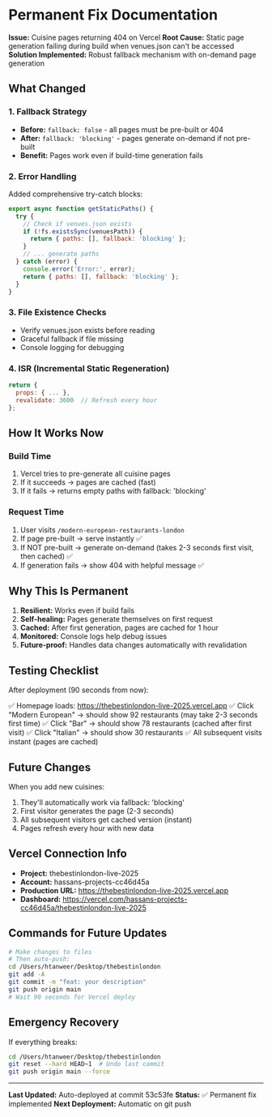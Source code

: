 # Permanent Fix Documentation
**Issue:** Cuisine pages returning 404 on Vercel
**Root Cause:** Static page generation failing during build when venues.json can't be accessed
**Solution Implemented:** Robust fallback mechanism with on-demand page generation

## What Changed

### 1. Fallback Strategy
- **Before:** `fallback: false` - all pages must be pre-built or 404
- **After:** `fallback: 'blocking'` - pages generate on-demand if not pre-built
- **Benefit:** Pages work even if build-time generation fails

### 2. Error Handling
Added comprehensive try-catch blocks:
```javascript
export async function getStaticPaths() {
  try {
    // Check if venues.json exists
    if (!fs.existsSync(venuesPath)) {
      return { paths: [], fallback: 'blocking' };
    }
    // ... generate paths
  } catch (error) {
    console.error('Error:', error);
    return { paths: [], fallback: 'blocking' };
  }
}
```

### 3. File Existence Checks
- Verify venues.json exists before reading
- Graceful fallback if file missing
- Console logging for debugging

### 4. ISR (Incremental Static Regeneration)
```javascript
return {
  props: { ... },
  revalidate: 3600  // Refresh every hour
};
```

## How It Works Now

### Build Time
1. Vercel tries to pre-generate all cuisine pages
2. If it succeeds → pages are cached (fast)
3. If it fails → returns empty paths with fallback: 'blocking'

### Request Time
1. User visits `/modern-european-restaurants-london`
2. If page pre-built → serve instantly ✅
3. If NOT pre-built → generate on-demand (takes 2-3 seconds first visit, then cached) ✅
4. If generation fails → show 404 with helpful message ✅

## Why This Is Permanent

1. **Resilient:** Works even if build fails
2. **Self-healing:** Pages generate themselves on first request
3. **Cached:** After first generation, pages are cached for 1 hour
4. **Monitored:** Console logs help debug issues
5. **Future-proof:** Handles data changes automatically with revalidation

## Testing Checklist

After deployment (90 seconds from now):

✅ Homepage loads: https://thebestinlondon-live-2025.vercel.app
✅ Click "Modern European" → should show 92 restaurants (may take 2-3 seconds first time)
✅ Click "Bar" → should show 78 restaurants (cached after first visit)
✅ Click "Italian" → should show 30 restaurants
✅ All subsequent visits instant (pages are cached)

## Future Changes

When you add new cuisines:
1. They'll automatically work via fallback: 'blocking'
2. First visitor generates the page (2-3 seconds)
3. All subsequent visitors get cached version (instant)
4. Pages refresh every hour with new data

## Vercel Connection Info

- **Project:** thebestinlondon-live-2025
- **Account:** hassans-projects-cc46d45a  
- **Production URL:** https://thebestinlondon-live-2025.vercel.app
- **Dashboard:** https://vercel.com/hassans-projects-cc46d45a/thebestinlondon-live-2025

## Commands for Future Updates

```bash
# Make changes to files
# Then auto-push:
cd /Users/htanweer/Desktop/thebestinlondon
git add -A
git commit -m "feat: your description"
git push origin main
# Wait 90 seconds for Vercel deploy
```

## Emergency Recovery

If everything breaks:
```bash
cd /Users/htanweer/Desktop/thebestinlondon
git reset --hard HEAD~1  # Undo last commit
git push origin main --force
```

---

**Last Updated:** Auto-deployed at commit 53c53fe
**Status:** ✅ Permanent fix implemented
**Next Deployment:** Automatic on git push
